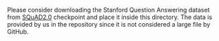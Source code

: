 Please consider downloading the Stanford Question Answering dataset from [SQuAD2.0](https://rajpurkar.github.io/SQuAD-explorer/) checkpoint and place it inside this directory. 
The data is provided by us in the repository since it is not considered a large file by GitHub.